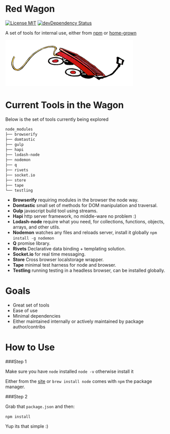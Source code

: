 Red Wagon
===========
[![License MIT](http://img.shields.io/npm/l/devtools.svg?style=flat)](https://github.com/freepeople/dev-toolbox/blob/master/LICENSE)
[![devDependency Status](http://img.shields.io/david/dev/freepeople/dev-toolbox.svg?style=flat)](https://david-dm.org/freepeople/dev-toolbox#info=devDependencies)

A set of tools for internal use, either from [npm](https://www.npmjs.org/) or [home-grown](https://github.com/freepeople/home-grown)

![red-wagon](image/wagon.png)

Current Tools in the Wagon
========================
Below is the set of tools currently being explored

    node_modules
    ├── browserify
    ├── domtastic
    ├── gulp
    ├── hapi
    ├── lodash-node
    ├── nodemon
    ├── q
    ├── rivets
    ├── socket.io
    ├── store
    ├── tape
    └── testling

+ __Browserify__ requiring modules in the browser the node way.
+ __Domtastic__ small set of methods for DOM manipulation and traversal.
+ __Gulp__ javascript build tool using streams.
+ __Hapi__ http server framework, no middle-ware no problem :)
+ __Lodash-node__ require what you need, for collections, functions, objects, arrays, and other utils.
+ __Nodemon__ watches any files and reloads server, install it globally `npm install -g nodemon`
+ __Q__ promise library.
+ __Rivets__ Declarative data binding + templating solution.
+ __Socket.io__ for real time messaging.
+ __Store__ Cross browser localstorage wrapper.
+ __Tape__ minimal test harness for node and browser.
+ __Testling__ running testing in a headless browser, can be installed globally.




Goals
=====
+ Great set of tools
+ Ease of use
+ Minimal dependencies 
+ Either maintained internally or actively maintained by package author/contribs


How to Use
==========

###Step 1

Make sure you have `node` installed `node -v` otherwise install it

Either from the [site](http://nodejs.org/) or `brew install node` comes with `npm` the package manager.

###Step 2

Grab that `package.json` and then:

`npm install`

Yup its that simple :)